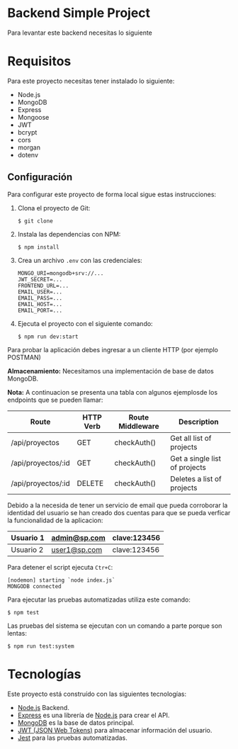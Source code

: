 # Backend Simple Project

Para levantar este backend necesitas lo siguiente
# Requisitos

Para este proyecto necesitas tener instalado lo siguiente:

- Node.js
- MongoDB 
- Express
- Mongoose
- JWT
- bcrypt
- cors
- morgan
- dotenv


## Configuración

Para configurar este proyecto de forma local sigue estas instrucciones:

1. Clona el proyecto de Git:
   ```
   $ git clone
   ```
2. Instala las dependencias con NPM:
   ```
   $ npm install
   ```
3. Crea  un archivo `.env` con las credenciales:
   ```
   MONGO_URI=mongodb+srv://...
   JWT_SECRET=...
   FRONTEND_URL=...
   EMAIL_USER=...
   EMAIL_PASS=...
   EMAIL_HOST=...
   EMAIL_PORT=... 
   ```
4. Ejecuta el proyecto con el siguiente comando:
   ```
   $ npm run dev:start
   ```

Para probar la aplicación debes ingresar a un cliente HTTP (por ejemplo POSTMAN) 

**Almacenamiento:**  Necesitamos una implementación de base de datos MongoDB.

**Nota:** A continuacion se presenta una tabla con algunos ejemplosde los  endpoints que se pueden llamar:



| Route | HTTP Verb | Route Middleware |Description |
| --- | --- | --- |---|
|/api/proyectos| GET |checkAuth() |Get all list of projects |
|/api/proyectos/:id | GET | checkAuth() |Get a single list of projects |
| /api/proyectos/:id| 	DELETE | checkAuth() |Deletes a list of projects|


Debido a la necesida de tener un servicio de email que pueda corroborar la identidad del usuario se han creado dos cuentas para que se pueda verficar la funcionalidad de la aplicacion:


| Usuario 1 |admin@sp.com |clave:123456|
| --- | --- |---|
| Usuario 2 |user1@sp.com |clave:123456|










Para detener el script ejecuta `Ctr+C`:

```
[nodemon] starting `node index.js`
MONGODB connected
```

Para ejecutar las pruebas automatizadas utiliza este comando:

```
$ npm test
```

Las pruebas del sistema se ejecutan con un comando a parte porque son lentas:

```
$ npm run test:system
```

# Tecnologías

Este proyecto está construído con las siguientes tecnologías:

- [Node.js](https://nodejs.org/en/) Backend.
- [Express](https://expressjs.com/) es una librería de [Node.js](https://nodejs.org/en/) para crear el API.
- [MongoDB](https://www.mongodb.com/) es la base de datos principal.
- [JWT (JSON Web Tokens)](https://jwt.io/) para almacenar información del usuario.
- [Jest](https://jestjs.io/) para las pruebas automatizadas.
